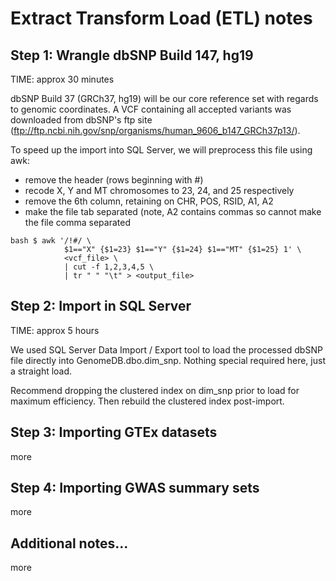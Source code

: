 # Extract Transform Load (ETL) notes  

## Step 1: Wrangle dbSNP Build 147, hg19  
TIME: approx 30 minutes

dbSNP Build 37 (GRCh37, hg19) will be our core reference set with regards to genomic coordinates. A VCF containing all accepted variants was downloaded from dbSNP's ftp site (ftp://ftp.ncbi.nih.gov/snp/organisms/human_9606_b147_GRCh37p13/).  

To speed up the import into SQL Server, we will preprocess this file using awk:  

  - remove the header (rows beginning with #)  
  - recode X, Y and MT chromosomes to 23, 24, and 25 respectively  
  - remove the 6th column, retaining on CHR, POS, RSID, A1, A2  
  - make the file tab separated (note, A2 contains commas so cannot make the file comma separated  

```
bash $ awk '/!#/ \
            $1=="X" {$1=23} $1=="Y" {$1=24} $1=="MT" {$1=25} 1' \  
            <vcf_file> \ 
            | cut -f 1,2,3,4,5 \
            | tr " " "\t" > <output_file>
```

## Step 2: Import in SQL Server  
TIME: approx 5 hours  

We used SQL Server Data Import / Export tool to load the processed dbSNP file directly into GenomeDB.dbo.dim_snp. Nothing special required here, just a straight load.

Recommend dropping the clustered index on dim_snp prior to load for maximum efficiency. Then rebuild the clustered index post-import.


## Step 3: Importing GTEx datasets  

more

## Step 4: Importing GWAS summary sets  

more

## Additional notes...  

more

